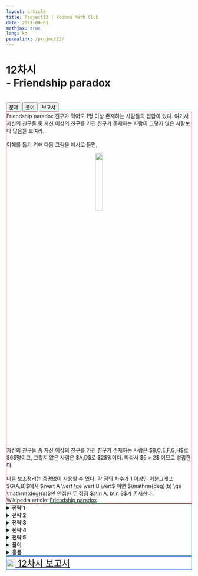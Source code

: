 ```yaml
---
layout: article
title: Project12 | Yeonmu Math Club
date: 2021-09-01
mathjax: true
lang: ko
permalink: /project12/
---
```


# 12차시<br> <ssup> - Friendship paradox</ssup>
<br>
<div id="accordion">
  <div class="btn-group btn-group-lg">
    <button type="button" id="button1" class="btn btn-danger" data-bs-toggle="collapse" href="#collapseOne" onclick="setColor('button1')">
      문제
    </button>    
    <button type="button" id="button2" class="collapsed btn btn-outline-success" data-bs-toggle="collapse" href="#collapseTwo" onclick="setColor('button2')">
      풀이
    </button>    
    <button type="button" id="button3" class="collapsed btn btn-outline-primary" data-bs-toggle="collapse" href="#collapseThree" onclick="setColor('button3')">
      보고서
    </button>
  </div>
  <div id="collapseOne" class="collapse show" data-bs-parent="#accordion">
    <div class="card-body" style="border: 1px solid rgb(220, 53, 69);">
     Friendship paradox
     <redbox>친구가 적어도 1명 이상 존재하는 사람들의 집합이 있다. 여기서 자신의 친구들 중 자신 이상의 친구를 가진 친구가 존재하는 사람이 그렇지 않은 사람보다 많음을 보여라. </redbox><br><br>
      이해를 돕기 위해 다음 그림을 예시로 들면, <p align="center">
    <img src="{{ site.url }}{{ site.baseurl }}/images/post/Friendship.png"  width="20%">
</p>
      자신의 친구들 중 자신 이상의 친구를 가진 친구가 존재하는 사람은 $B,C,E,F,G,H$로 $6$명이고, 그렇지 않은 사람은 $A,D$로 $2$명이다. 따라서 $6 > 2$ 이므로 성립한다. <br><br>
      다음 보조정리는 증명없이 사용할 수 있다. 
      <orangebox>각 점의 차수가 1 이상인 이분그래프 $G(A,B)$에서 $\vert A \vert \ge \vert B \vert$ 이면 $\mathrm{deg}(b) \ge \mathrm{deg}(a)$인 인접한 두 정점 $a\in A, b\in B$가 존재한다. </orangebox><br>
     Wikipedia article: <a href="https://en.wikipedia.org/wiki/Friendship_paradox" target="_blank">Friendship paradox</a>
    </div>
  </div>
  <div id="collapseTwo" class="collapse" data-bs-parent="#accordion">
    <div class="card-body" style="border: 1px solid rgb(25, 135, 84);">
      <greenbox><details><summary><b>전략 1</b></summary>문제의 조건을 만족하는 사람들의 집합을 $A$, 그렇지 않은 사람들의 집합을 $B$로 두고 사람들을 정점, 친구 관계를 변으로 생각하자. 여기서 $\vert A \vert > \vert B \vert$ 임을 보이면 된다. </details></greenbox>
      <greenbox><details><summary><b>전략 2</b></summary>귀류법을 사용하여, $\vert B \vert \ge \vert A \vert$라 가정하자. </details></greenbox>
      <greenbox><details><summary><b>전략 3</b></summary>집합 $B$에 속한 두 원소가 인접할 수 없음을 보이고, 집합 $A$에 속한 두 원소가 인접한 경우 그 변을 제거하여 이분그래프 $H(A, B)$를 만든다. </details></greenbox>
      <greenbox><details><summary><b>전략 4</b></summary>위에서 $\vert B \vert \ge \vert A \vert$라 가정한 것을 이용하여 보조정리를 그래프 $H$에 적용한다. </details></greenbox>
      <greenbox><details><summary><b>전략 5</b></summary>$B$에 속한 한 원소와 인접한 점들 중에서 차수가 그 원소의 차수 이상인 점이 존재함을 보여 모순을 이끌어낸다.  </details></greenbox>
      <purplebox><details><summary><b>풀이</b></summary>문제의 조건을 만족하는 사람들의 집합을 $A$, 그렇지 않은 사람들의 집합을 $B$로 두고 사람들을 정점, 친구 관계를 변으로 생각하자. 여기서  $\vert A \vert > \vert B \vert$ 임을 보이면 된다. 귀류법을 사용하여, $\vert B \vert \ge \vert A \vert$라 가정하자. <br><br>
        $B$에 속한 두 원소 $b_1,b_2$가 인접하면  $\mathrm{deg⁡}(b_1)>\mathrm{deg⁡}(b_2)>\mathrm{deg}⁡(b_1)$ 가 되어 모순이다.<br>$A$에 속한 두 원소 $a_1,a_2$가 인접할 경우, 변 $\{a_1, a_2\}$를 제거하자. <br>
        그렇게 해서 얻어진 그래프를 $H$라고 하면 $H(A,B)$는 이분그래프이다. <br><br>
        앞에서 $\vert B \vert \ge \vert A \vert$라 가정하였으므로, 위 보조정리에 의해 $\mathrm{deg}_H(a) \ge \mathrm{deg}_H(b)$인 인접한 두 점 $a\in A,b\in B$가 존재한다. 여기서 $$\mathrm{deg}_G(a) \ge \mathrm{deg}_H(a) \ge \mathrm{deg}_H(b) = \mathrm{deg}_G(b)$$이므로 $b$와 인접한 점들 중에서 차수가 $b$의 차수 이상인 점이 존재하므로 모순이다. 따라서 $\vert A \vert > \vert B \vert$임이 증명되었다. 
      </details></purplebox>
      <purplebox><details><summary><b>응용</b></summary>위 정리의 조금 더 일반화된 버전이 2020년 KMO 고등부 3번 문제로 출제되었다. <br><br> 대한수학고등학교에는 남학생 $n$명과 여학생 $m$명이 있다. 남학생 $B$와 서로 알고 지내는 여학생의 수를 $d(B)$라고 하고, 여학생 $G$와 서로 알고 지내는 남학생의 수를 $d(G)$라고 하자. 각 여학생은 서로 알고 지내는 남학생이 적어도 1명 이상 있다고 한다. 이때, $\frac{d(B)}{d(G)} \ge \frac{m}{n}$이 되는 서로 알고 지내는 남학생 $B$와 여학생 $G$가 존재함을 보여라. </details></purplebox>
    </div>  
  </div>
  <div id="collapseThree" class="collapse" data-bs-parent="#accordion">
    <div class="card-body" style="border: 1px solid rgb(13, 100, 253);">
      <a href="{{ site.baseurl }}/files/reports/12차시 보고서.pdf" download="12차시 보고서.pdf" class="btn btn-primary download" role="button" style="font-size: 1.5rem">
        <img src="{{ site.baseurl }}/images/download.svg" alt="download" width="24" height="24" style="vertical-align: middle">
        12차시 보고서
      </a>
    </div>
  </div>
  <script>
    function setColor(btn) {
        if (btn == 'button1') {
            document.getElementById('button1').setAttribute('class', "btn btn-danger");
            document.getElementById('button2').setAttribute('class', "btn btn-outline-success");
            document.getElementById('button3').setAttribute('class', "btn btn-outline-primary");   
        }
        if (btn == 'button2') {
            document.getElementById('button2').setAttribute('class', "btn btn-success");
            document.getElementById('button1').setAttribute('class', "btn btn-outline-danger");
            document.getElementById('button3').setAttribute('class', "btn btn-outline-primary");
        }
        if (btn == 'button3') {
            document.getElementById('button3').setAttribute('class', "btn btn-primary");
            document.getElementById('button1').setAttribute('class', "btn btn-outline-danger");
            document.getElementById('button2').setAttribute('class', "btn btn-outline-success");
        }
    }
  </script>
</div>
